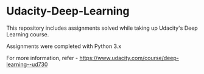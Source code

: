 # Udacity-Deep-Learning
This repository includes assignments solved while taking up Udacity's Deep Learning course.

Assignments were completed with Python 3.x

For more information, refer - https://www.udacity.com/course/deep-learning--ud730
